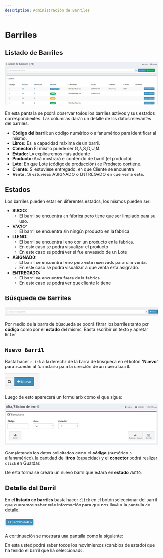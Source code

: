 ```yaml
---
description: Administración de Barriles
---
```


# Barriles

## Listado de Barriles



![Listado de Barriles](../../.gitbook/assets/screenshot-guido.beerapp.com.ar-2019.07.28-14_40_51.png)

En esta pantalla se podrá observar todos los barriles activos y sus estados correspondientes.  Las columnas darán un detalle de los datos relevantes del barriles.

* **Código del barril**: un código numérico o alfanumérico para identificar al mismo.
* **Litros:**  Es la capacidad máxima de un barril.
* **Conector:** El mismo puede ser G,A,S,D,U,M.
* **Estado:** Lo explicaremos más adelante
* **Producto:** Acá mostrará el contenido de barril \(el producto\).
* **Lote:** En que Lote \(código de producción\) de Producto contiene.
* **Cliente:** Si estuviese entregado, en que Cliente se encuentra
* **Venta:** Si estuviese ASIGNADO o ENTREGADO en que venta esta.

## Estados

Los barriles pueden estar en diferentes estados, los mismos pueden ser:

* **SUCIO:**
  * El barril se encuentra en fábrica pero tiene que ser limpiado para su uso.
* **VACIO:** 
  * El barril se encuentra sin ningún producto en la fabrica.
* **LLENO:** 
  * El barril se encuentra lleno con un producto en la fabrica.
  * En este caso se podrá visualizar el producto
  * En este caso se podrá ver si fue envasado de un Lote
* **ASIGNADO:**  
  * El barril se encuentra lleno pero esta reservado para una venta.
  * En este caso se podrá visualizar a que venta esta asignado.
* **ENTREGADO:** 
  * El barril se encuentra fuera de la fabrica
  * En este caso se podrá ver que cliente lo tiene

## Búsqueda de Barriles

![Barra de B&#xFA;squeda de Barriles](../../.gitbook/assets/screenshot-guido.beerapp.com.ar-2019.07.28-15_02_36.png)

Por medio de la barra de búsqueda se podrá filtrar los barriles tanto por **código** como por el **estado** del mismo. Basta escribir un texto y apretar `Enter`

## `Nuevo Barril`

Basta hacer `click` a la derecha de la barra de búsqueda en el botón **'Nuevo'** para acceder al formulario para la creación de un nuevo barril.

![Bot&#xF3;n de Nuevo Barril](../../.gitbook/assets/screenshot-guido.beerapp.com.ar-2019.07.28-15_07_45.png)

Luego de esto aparecerá un formulario como el que sigue:

![Formulario de Alta/Edici&#xF3;n de Barril](../../.gitbook/assets/screenshot-guido.beerapp.com.ar-2019.07.28-15_07_13.png)

Completando los datos solicitados como el **código** \(numérico o alfanumérico\), la cantidad de **litros** \(capacidad\) y el **conector** podrá realizar `click` en Guardar.

De esta forma se creará un nuevo barril que estará en **estado** `VACIO`.

## Detalle del Barril

En el **listado de barriles** basta hacer `click` en el botón seleccionar del barril que queremos saber más información para que nos llevé a la pantalla de detalle.

![Bot&#xF3;n de Selecci&#xF3;n de Barril](../../.gitbook/assets/screenshot-guido.beerapp.com.ar-2019.07.28-15_14_56.png)

A continuación se mostrará una pantalla como la siguiente:



En esta usted podrá saber todos los movimientos \(cambios de estado\) que ha tenido el barril que ha seleccionado.



